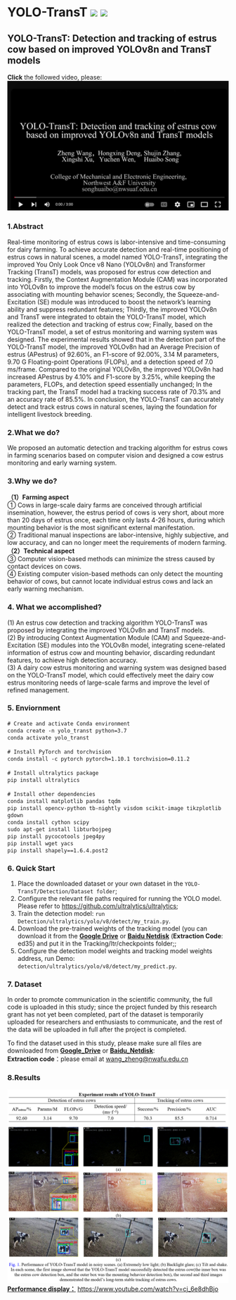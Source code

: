 # YOLO-TransT ![](https://img.shields.io/badge/Contributor-Zheng_Wang-brightgreen.svg)  ![](https://hits.sh/github.com/XingshiXu/ZhengWang_YOLO-TransT.svg?style=plastic&extraCount=20&color=fe7d37)
## YOLO-TransT: Detection and tracking of estrus cow based on improved YOLOv8n and TransT models  
  
**Click** the followed video, please:  
[![Video Title](https://github.com/XingshiXu/ZhengWang_YOLO-TransT/blob/main/1.jpg)](https://www.youtube.com/watch?v=cj_6e8dhBjo)  

 
### 1.Abstract  
Real-time monitoring of estrus cows is labor-intensive and time-consuming for dairy farming. To achieve accurate detection and real-time positioning of estrus cows in natural scenes, a model named YOLO-TransT, integrating the improved You Only Look Once v8 Nano (YOLOv8n) and Transformer Tracking (TransT) models, was proposed for estrus cow detection and tracking. Firstly, the Context Augmentation Module (CAM) was incorporated into YOLOv8n to improve the model’s focus on the estrus cow by associating with mounting behavior scenes; Secondly, the Squeeze-and-Excitation (SE) module was introduced to boost the network’s learning ability and suppress redundant features; Thirdly, the improved YOLOv8n and TransT were integrated to obtain the YOLO-TransT model, which realized the detection and tracking of estrus cow; Finally, based on the YOLO-TransT model, a set of estrus monitoring and warning system was designed. The experimental results showed that in the detection part of the YOLO-TransT model, the improved YOLOv8n had an Average Precision of estrus (APestrus) of 92.60%, an F1-score of 92.00%, 3.14 M parameters, 9.70 G Floating-point Operations (FLOPs), and a detection speed of 7.0 ms/frame. Compared to the original YOLOv8n, the improved YOLOv8n had increased APestrus by 4.10% and F1-score by 3.25%, while keeping the parameters, FLOPs, and detection speed essentially unchanged; In the tracking part, the TransT model had a tracking success rate of 70.3% and an accuracy rate of 85.5%. In conclusion, the YOLO-TransT can accurately detect and track estrus cows in natural scenes, laying the foundation for intelligent livestock breeding.    
  
### 2.What we do?  
We proposed an automatic detection and tracking algorithm for estrus cows in farming scenarios based on computer vision and designed a cow estrus monitoring and early warning system.  

### 3.Why we do?  
**（1）Farming aspect**  
① Cows in large-scale dairy farms are conceived through artificial insemination, however, the estrus period of cows is very short, about more than 20 days of estrus once, each time only lasts 4-26 hours, during which mounting behavior is the most significant external manifestation.  
② Traditional manual inspections are labor-intensive, highly subjective, and low accuracy, and can no longer meet the requirements of modern farming.  
**（2）Technical aspect**  
③ Computer vision-based methods can minimize the stress caused by contact devices on cows.  
④ Existing computer vision-based methods can only detect the mounting behavior of cows, but cannot locate individual estrus cows and lack an early warning mechanism.  

### 4. What we accomplished?  
(1) An estrus cow detection and tracking algorithm YOLO-TransT was proposed by integrating the improved YOLOv8n and TransT models.  
(2) By introducing Context Augmentation Module (CAM) and Squeeze-and-Excitation (SE) modules into the YOLOv8n model, integrating scene-related information of estrus cow and mounting behavior, discarding redundant features, to achieve high detection accuracy.   
(3) A dairy cow estrus monitoring and warning system was designed based on the YOLO-TransT model, which could effectively meet the dairy cow estrus monitoring needs of large-scale farms and improve the level of refined management.  

  

### 5. Enviornment   
 ```
# Create and activate Conda environment
conda create -n yolo_transt python=3.7
conda activate yolo_transt

# Install PyTorch and torchvision
conda install -c pytorch pytorch=1.10.1 torchvision=0.11.2

# Install ultralytics package
pip install ultralytics

# Install other dependencies
conda install matplotlib pandas tqdm
pip install opencv-python tb-nightly visdom scikit-image tikzplotlib gdown
conda install cython scipy
sudo apt-get install libturbojpeg
pip install pycocotools jpeg4py
pip install wget yacs
pip install shapely==1.6.4.post2
```  
### 6. Quick Start   
1. Place the downloaded dataset or your own dataset in the ```YOLO-TransT/Detection/Dataset folder```;  
2. Configure the relevant file paths required for running the YOLO model. Please refer to https://github.com/ultralytics/ultralytics;  
3. Train the detection model: ```run Detection/ultralytics/yolo/v8/detect/my_train.py```.  
4. Download the pre-trained weights of the tracking model (you can download it from the [**Google Drive**](https://drive.google.com/drive/folders/141ugLESIekckWuz_2YrEqxBS9Tpjxx-i?usp=drive_link ) or [**Baidu Netdisk**](https://pan.baidu.com/s/1OpxwcvfrQ8b0rWomOy7WIg) (**Extraction Code**: ed35) and put it in the Tracking/ltr/checkpoints folder;; 
5. Configure the detection model weights and tracking model weights address, run Demo: ```detection/ultralytics/yolo/v8/detect/my_predict.py```.  
    
### 7. Dataset  
In order to promote communication in the scientific community, the full code is uploaded in this study; since the project funded by this research grant has not yet been completed, part of the dataset is temporarily uploaded for researchers and enthusiasts to communicate, and the rest of the data will be uploaded in full after the project is completed.  
  
To find the dataset used in this study, please make sure all files are downloaded from [**Google_Drive**](https://drive.google.com/drive/folders/141ugLESIekckWuz_2YrEqxBS9Tpjxx-i?usp=drive_link) or [**Baidu_Netdisk**](https://pan.baidu.com/s/1OpxwcvfrQ8b0rWomOy7WIg):  
**Extraction code**：please email at wang_zheng@nwafu.edu.cn   
  
### 8.Results  
![结果](https://github.com/XingshiXu/ZhengWang_YOLO-TransT/blob/main/Results.jpg)  
![结果00](https://github.com/XingshiXu/ZhengWang_YOLO-TransT/blob/main/results01.png)  
 [**Performance display：**](https://www.youtube.com/watch?v=cj_6e8dhBjo) https://www.youtube.com/watch?v=cj_6e8dhBjo  
